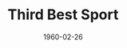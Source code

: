 ---
title: Third Best Sport
date: 1960-02-26
opening_date: 1960-02-26
closing_date: 1960-03-05
layout: productions
playbill:
Theatre: Theatre Jacksonville
Venue: Little Theatre
cast:
- Third Best Sport:
  - Ernie Evans
  - Judith Jett
  - Phil Meunier
  - Sand Gordon
  - Paul Galloway
  - Pat Hayward
  - Laurene Prescott
  - Frank Ridge
  - Jack Evans
  - Bunni Thornhill
  - Bernard Ettlinger
crew:
- Designer and Director: Maurice Geoffrey
- Stage Manager: Marshall Grauer
- Assistant Stage Manager: Chris Michel Chiasson
- Book-Holder: Wilma Bertrand
- Sound Effects:
  - Marge Rocca
  - Jack Evans
- Lighting:
  - Norman Howard
  - Gayle Swymer
  - Warren Zundell
  - Jack Broughton
- Costumes:
  - Wilma Bertrand
  - Ellen Black
  - Dorothy Matlock
- Properties:
  - Claire Zundell
  - Sue Black
  - Bill Gibbs
  - Warren Zundell
  - Jack Broughton
  - Jerry Kraft
- Make-Up:
  - Dorothy Portnoy
  - Virginia Popwell
  - Ellen Black
  - Fred Chapman
  - Lacy Wilson
- Scenery:
  - Frank Ridge
  - Joe Sloan
  - Paul Galloway
  - Betty Slifer
  - Sand Gordon
  - Milt Hayward
  - Bunni Thornhill
  - Marge Rocca
  - Wilma Bertrand
  - Ellen Black
  - Anna Chaisson
  - Brandy Kraft
  - Chris Chiasson
  - Pat Hayward
  - Thelma Mayeron
  - Lorraine Thornhill
  - Sue Marie Black
  - Jack Broughton
  - Ernie Evans
---